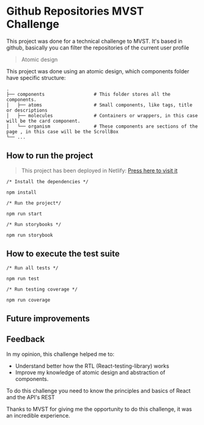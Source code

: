 # Github Repositories MVST Challenge

This project was done for a technical challenge to MVST.
It's based in github, basically you can filter the repositories of the current user profile

> Atomic design

This project was done using an atomic design, which components folder have specific structure:

    .
    ├── components                  # This folder stores all the components.
    │   ├── atoms                   # Small components, like tags, title or descriptions
    │   ├── molecules               # Containers or wrappers, in this case will be the card component.
    │   └── organism                # These components are sections of the page , in this case will be the ScrollBox
    └── ...


## How to run the project

> This project has been deployed in Netlify: <a href="https://62ab0083fbd3a9681e0ccf33--imaginative-granita-e4a4e5.netlify.app/">Press here to visit it</a>

```
/* Install the dependencies */

npm install

/* Run the project*/

npm run start

/* Run storybooks */

npm run storybook

```



## How to execute the test suite

```
/* Run all tests */

npm run test

/* Run testing coverage */

npm run coverage

```

## Future improvements

## Feedback

In my opinion, this challenge helped me to:

- Understand better how the RTL (React-testing-library) works
- Improve my knowledge of atomic design and abstraction of components.

To do this challenge you need to know the principles and basics of React and the API's REST

Thanks to MVST for giving me the opportunity to do this challenge, it was an incredible experience.
